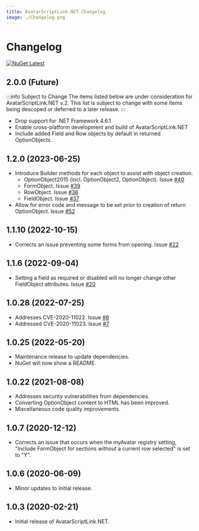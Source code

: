 ```yaml
---
title: AvatarScriptLink.NET Changelog
image: ./Changelog.png
---
```


# Changelog

[![NuGet Latest](https://badgen.net/nuget/v/rarelysimple.avatarscriptlink/latest)](https://www.nuget.org/packages/RarelySimple.AvatarScriptLink/)

## 2.0.0 (Future)

:::info Subject to Change
The items listed below are under consideration for AvatarScriptLink.NET v.2.
This list is subject to change with some items being descoped or deferred to a later release.
:::

* Drop support for .NET Framework 4.6.1
* Enable cross-platform development and build of AvatarScriptLink.NET
* Include added Field and Row objects by default in returned OptionObjects.

## 1.2.0 (2023-06-25)

* Introduce Builder methods for each object to assist with object creation.
  * OptionObject2015 (incl. OptionObject2, OptionObject). Issue [#40](https://github.com/rarelysimple/RarelySimple.AvatarScriptLink/issues/40)
  * FormObject. Issue [#39](https://github.com/rarelysimple/RarelySimple.AvatarScriptLink/issues/39)
  * RowObject. Issue [#38](https://github.com/rarelysimple/RarelySimple.AvatarScriptLink/issues/38)
  * FieldObject. Issue [#37](https://github.com/rarelysimple/RarelySimple.AvatarScriptLink/issues/37)
* Allow for error code and message to be set prior to creation of return OptionObject. Issue [#52](https://github.com/rarelysimple/RarelySimple.AvatarScriptLink/issues/52)

## 1.1.10 (2022-10-15)

* Corrects an issue preventing some forms from opening. Issue [#22](https://github.com/rarelysimple/RarelySimple.AvatarScriptLink/issues/22)

## 1.1.6 (2022-09-04)

* Setting a field as required or disabled will no longer change other FieldObject attributes. Issue [#20](https://github.com/rarelysimple/RarelySimple.AvatarScriptLink/issues/20)

## 1.0.28 (2022-07-25)

* Addresses CVE-2020-11022. Issue [#8](https://github.com/rarelysimple/RarelySimple.AvatarScriptLink/issues/8)
* Addressed CVE-2020-11023. Issue [#7](https://github.com/rarelysimple/RarelySimple.AvatarScriptLink/issues/7)

## 1.0.25 (2022-05-20)

* Maintenance release to update dependencies.
* NuGet will now show a README.

## 1.0.22 (2021-08-08)

* Addresses security vulnerabilities from dependencies.
* Converting OptionObject content to HTML has been improved.
* Miscellaneous code quality improvements.

## 1.0.7 (2020-12-12)

* Corrects an issue that occurs when the myAvatar registry setting, "Include FormObject for sections without a current row selected" is set to "Y".

## 1.0.6 (2020-06-09)

* Minor updates to initial release.

## 1.0.3 (2020-02-21)

* Initial release of AvatarScriptLink.NET.